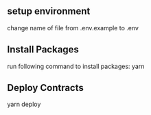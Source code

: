 ## setup environment

change name of file from .env.example to .env

## Install Packages

run following command to install packages: yarn

## Deploy Contracts

yarn deploy
